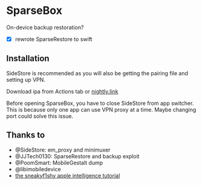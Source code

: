 # SparseBox

On-device backup restoration?

- [x] rewrote SparseRestore to swift

## Installation
SideStore is recommended as you will also be getting the pairing file and setting up VPN.

Download ipa from Actions tab or [nightly.link](https://nightly.link/khanhduytran0/SparseBox/workflows/build/main/artifact.zip)

Before opening SparseBox, you have to close SideStore from app switcher. This is because only one app can use VPN proxy at a time. Maybe changing port could solve this issue.

## Thanks to
- @SideStore: em_proxy and minimuxer
- @JJTech0130: SparseRestore and backup exploit
- @PoomSmart: MobileGestalt dump
- @libimobiledevice
- [the sneakyf1shy apple intelligence tutorial](https://gist.github.com/f1shy-dev/23b4a78dc283edd30ae2b2e6429129b5#file-best_sae_trick-md)

